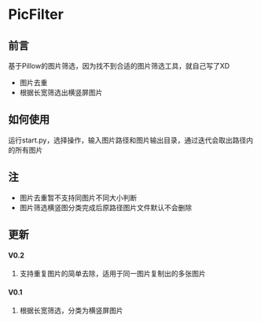 # PicFilter
## 前言
基于Pillow的图片筛选，因为找不到合适的图片筛选工具，就自己写了XD

* 图片去重
* 根据长宽筛选出横竖屏图片

## 如何使用
运行start.py，选择操作，输入图片路径和图片输出目录，通过迭代会取出路径内的所有图片

## 注
* 图片去重暂不支持同图片不同大小判断
* 图片筛选横竖图分类完成后原路径图片文件默认不会删除

## 更新
#### V0.2
1. 支持重复图片的简单去除，适用于同一图片复制出的多张图片

#### V0.1
1. 根据长宽筛选，分类为横竖屏图片




